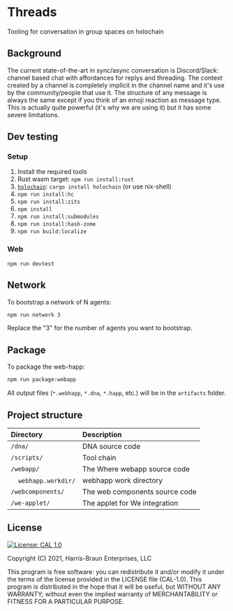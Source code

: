 # Threads

Tooling for conversation in group spaces on holochain

##  Background

The current state-of-the-art in sync/async conversation is Discord/Slack: channel based chat with affordances for replys and threading.  The context created by a channel is completely implicit in the channel name and it's use by the community/people that use it.   The structure of any message is always the same except if you think of an emoji reaction as message type.  This is actually quite powerful (it's why we are using it) but it has some severe limitations.


## Dev testing

### Setup
1. Install the required tools
  1. Rust wasm target: `npm run install:rust`
  1. [`holochain`](https://github.com/holochain/holochain): `cargo install holochain` (or use nix-shell)
  4. `npm run install:hc`
  3. `npm run install:zits`
4. `npm install`
5. `npm run install:submodules`
5. `npm run install:hash-zome`
5. `npm run build:localize`

### Web
`npm run devtest`

## Network

To bootstrap a network of N agents:

``` bash
npm run network 3
```

Replace the "3" for the number of agents you want to bootstrap.
## Package

To package the web-happ:

``` bash
npm run package:webapp
```

All output files (`*.webhapp`, `*.dna`, `*.happ`, etc.) will be in the `artifacts` folder.


## Project structure

| Directory                                  | Description                                                                                                                 |
|:-------------------------------------------| :-------------------------------------------------------------------------------------------------------------------------- |
| `/dna/`                                    | DNA source code
| `/scripts/`                                | Tool chain
| `/webapp/`                                 | The Where webapp source code
| &nbsp;&nbsp;&nbsp;&nbsp;`webhapp.workdir/` | webhapp work directory
| `/webcomponents/`                          | The web components source code
| `/we-applet/`                              | The applet for We integration

## License
[![License: CAL 1.0](https://img.shields.io/badge/License-CAL%201.0-blue.svg)](https://github.com/holochain/cryptographic-autonomy-license)

  Copyright (C) 2021, Harris-Braun Enterprises, LLC

This program is free software: you can redistribute it and/or modify it under the terms of the license
provided in the LICENSE file (CAL-1.0).  This program is distributed in the hope that it will be useful,
but WITHOUT ANY WARRANTY; without even the implied warranty of MERCHANTABILITY or FITNESS FOR A PARTICULAR PURPOSE.
